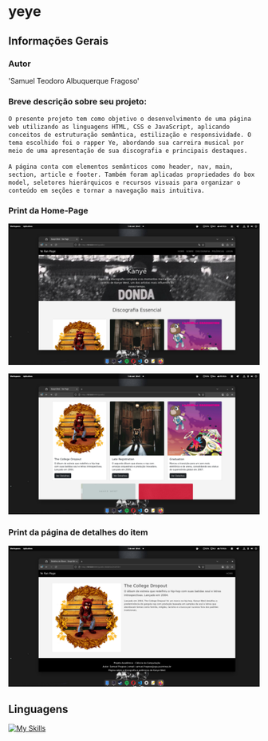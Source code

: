 
# yeye
## Informações Gerais

### Autor
 'Samuel Teodoro Albuquerque Fragoso'

### Breve descrição sobre seu projeto:

    O presente projeto tem como objetivo o desenvolvimento de uma página web utilizando as linguagens HTML, CSS e JavaScript, aplicando conceitos de estruturação semântica, estilização e responsividade. O tema escolhido foi o rapper Ye, abordando sua carreira musical por meio de uma apresentação de sua discografia e principais destaques.

    A página conta com elementos semânticos como header, nav, main, section, article e footer. Também foram aplicadas propriedades do box model, seletores hierárquicos e recursos visuais para organizar o conteúdo em seções e tornar a navegação mais intuitiva.
    
### Print da Home-Page
![Print da Página Principal](public/prints/homepage1.png)

![Print da Página Inicial](public/prints/homepage2.png)

### Print da página de detalhes do item

![Print da Página Detalhes](public/prints/detalhes.png)

## Linguagens 

[![My Skills](https://skillicons.dev/icons?i=html,css,js)](https://skillicons.dev)






